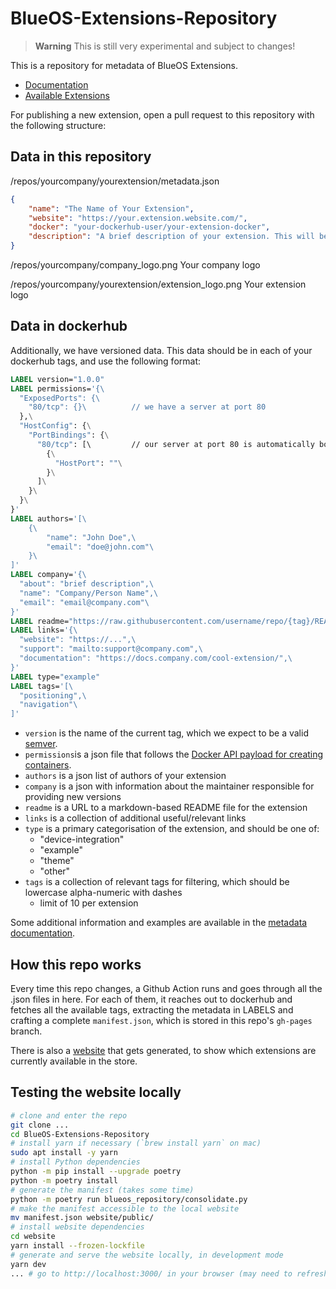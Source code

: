 # BlueOS-Extensions-Repository

> **Warning**
> This is still very experimental and subject to changes!

This is a repository for metadata of BlueOS Extensions.

- [Documentation](https://docs.bluerobotics.com/ardusub-zola/software/onboard/BlueOS-latest/extensions)
- [Available Extensions](https://docs.bluerobotics.com/BlueOS-Extensions-Repository)

For publishing a new extension, open a pull request to this repository with the following structure:

## Data in this repository

/repos/yourcompany/yourextension/metadata.json
```json
{
    "name": "The Name of Your Extension",
    "website": "https://your.extension.website.com/",
    "docker": "your-dockerhub-user/your-extension-docker",
    "description": "A brief description of your extension. This will be shown in the store card."
}
```

/repos/yourcompany/company_logo.png
Your company logo

/repos/yourcompany/yourextension/extension_logo.png
Your extension logo

## Data in dockerhub

Additionally, we have versioned data. This data should be in each of your dockerhub tags, and use the following format:

```Dockerfile
LABEL version="1.0.0"
LABEL permissions='{\
  "ExposedPorts": {\
    "80/tcp": {}\          // we have a server at port 80
  },\
  "HostConfig": {\
    "PortBindings": {\
      "80/tcp": [\         // our server at port 80 is automatically bound to a free port in the host
        {\
          "HostPort": ""\
        }\
      ]\
    }\
  }\
}'
LABEL authors='[\
    {\
        "name": "John Doe",\
        "email": "doe@john.com"\
    }\
]'
LABEL company='{\
  "about": "brief description",\
  "name": "Company/Person Name",\
  "email": "email@company.com"\
}'
LABEL readme="https://raw.githubusercontent.com/username/repo/{tag}/README.md"
LABEL links='{\
  "website": "https://...",\
  "support": "mailto:support@company.com",\
  "documentation": "https://docs.company.com/cool-extension/",\
}'
LABEL type="example"
LABEL tags='[\
  "positioning",\
  "navigation"\
]'
```

 - `version` is the name of the current tag, which we expect to be a valid [semver](https://semver.org/).
 - `permissions`is a json file that follows the [Docker API payload for creating containers](https://docs.docker.com/engine/api/v1.41/#tag/Container/operation/ContainerCreate).
 - `authors` is a json list of authors of your extension
 - `company` is a json with information about the maintainer responsible for providing new versions
 - `readme` is a URL to a markdown-based README file for the extension
 - `links` is a collection of additional useful/relevant links
 - `type` is a primary categorisation of the extension, and should be one of:
    - "device-integration"
    - "example"
    - "theme"
    - "other"
- `tags` is a collection of relevant tags for filtering, which should be lowercase alpha-numeric with dashes
    - limit of 10 per extension

Some additional information and examples are available in the 
[metadata documentation](https://docs.bluerobotics.com/ardusub-zola/software/onboard/BlueOS-latest/extensions#metadata-dockerfile).

 ## How this repo works

 Every time this repo changes, a Github Action runs and goes through all the .json files in here. For each of them, it reaches out to dockerhub and fetches all the available tags, extracting the metadata in LABELS and crafting a complete `manifest.json`, which is stored in this repo's `gh-pages` branch.

There is also a [website](https://docs.bluerobotics.com/BlueOS-Extensions-Repository) that gets generated, to show which extensions are currently available in the store.

## Testing the website locally

```bash
# clone and enter the repo
git clone ...
cd BlueOS-Extensions-Repository
# install yarn if necessary (`brew install yarn` on mac)
sudo apt install -y yarn
# install Python dependencies
python -m pip install --upgrade poetry
python -m poetry install
# generate the manifest (takes some time)
python -m poetry run blueos_repository/consolidate.py
# make the manifest accessible to the local website
mv manifest.json website/public/
# install website dependencies
cd website
yarn install --frozen-lockfile
# generate and serve the website locally, in development mode
yarn dev
... # go to http://localhost:3000/ in your browser (may need to refresh if it's not working)
```
